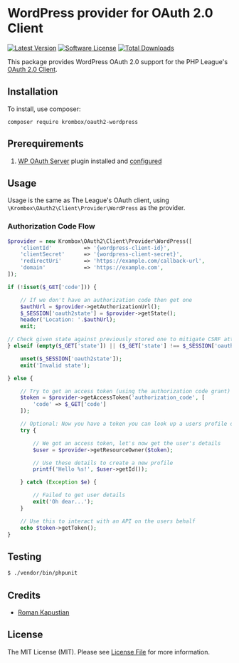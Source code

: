 # WordPress provider for OAuth 2.0 Client

[![Latest Version](https://img.shields.io/github/release/krombox/oauth2-wordpress.svg?style=flat-square)](https://github.com/krombox/oauth2-wordpress/releases)
[![Software License](https://img.shields.io/badge/license-MIT-brightgreen.svg?style=flat-square)](LICENSE.md)
[![Total Downloads](https://img.shields.io/packagist/dt/krombox/oauth2-wordpress.svg?style=flat-square)](https://packagist.org/packages/krombox/oauth2-wordpress)

This package provides WordPress OAuth 2.0 support for the PHP League's [OAuth 2.0 Client](https://github.com/thephpleague/oauth2-client).

## Installation

To install, use composer:

```
composer require krombox/oauth2-wordpress
```

## Prerequirements

1) [WP OAuth Server](https://wordpress.org/plugins/oauth2-provider/) plugin installed and [configured](https://wordpress.org/plugins/oauth2-provider/#faq)

## Usage

Usage is the same as The League's OAuth client, using `\Krombox\OAuth2\Client\Provider\WordPress` as the provider.

### Authorization Code Flow

```php
$provider = new Krombox\OAuth2\Client\Provider\WordPress([
    'clientId'          => '{wordpress-client-id}',
    'clientSecret'      => '{wordpress-client-secret}',
    'redirectUri'       => 'https://example.com/callback-url',
    'domain'            => 'https://example.com',  
]);

if (!isset($_GET['code'])) {

    // If we don't have an authorization code then get one
    $authUrl = $provider->getAuthorizationUrl();
    $_SESSION['oauth2state'] = $provider->getState();
    header('Location: '.$authUrl);
    exit;

// Check given state against previously stored one to mitigate CSRF attack
} elseif (empty($_GET['state']) || ($_GET['state'] !== $_SESSION['oauth2state'])) {

    unset($_SESSION['oauth2state']);
    exit('Invalid state');

} else {

    // Try to get an access token (using the authorization code grant)
    $token = $provider->getAccessToken('authorization_code', [
        'code' => $_GET['code']
    ]);

    // Optional: Now you have a token you can look up a users profile data
    try {

        // We got an access token, let's now get the user's details
        $user = $provider->getResourceOwner($token);

        // Use these details to create a new profile
        printf('Hello %s!', $user->getId());

    } catch (Exception $e) {

        // Failed to get user details
        exit('Oh dear...');
    }

    // Use this to interact with an API on the users behalf
    echo $token->getToken();
}
```

## Testing

``` bash
$ ./vendor/bin/phpunit
```

## Credits

- [Roman Kapustian](https://github.com/krombox)


## License

The MIT License (MIT). Please see [License File](https://github.com/krombox/oauth2-wordpress/blob/master/LICENSE) for more information.

